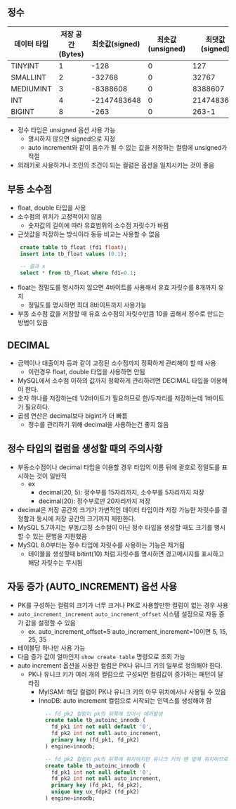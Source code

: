 ## 정수
|데이터 타입|저장 공간 (Bytes)|최솟값(signed)|최솟값(unsigned)|최댓값(signed)|최댓값(unsigned)|
|------|---|---|------|---|---|
|TINYINT|1|-128|0|127|255|
|SMALLINT|2|-32768|0|32767|65535|
|MEDIUMINT|3|-8388608|0|8388607|16777215|
|INT|4|-2147483648|0|2147483647|4294967295|
|BIGINT|8|-263|0|263-1|264-1|
- 정수 타입은 unsigned 옵션 사용 가능
	- 명시하지 않으면 signed으로 지정
	- auto increment와 같이 음수가 될 수 없는 값을 저장하는 컬럼에 unsigned가 적절
- 외래키로 사용하거나 조인의 조건이 되는 컬럼은 옵션을 일치시키는 것이 좋음

## 부동 소수점
- float, double 타입을 사용
- 소수점의 위치가 고정적이지 않음
	- 숫자값의 길이에 따라 유효범위의 소수점 자릿수가 바뀜
- 근삿값을 저장하는 방식이라 동등 비교는 사용할 수 없음

```sql
	create table tb_float (fd1 float);
	insert into tb_float values (0.1);

	-- 결과 x
	select * from tb_float where fd1=0.1;
```
- float는 정밀도를 명시하지 않으면 4바이트를 사용해서 유효 자릿수를 8개까지 유지
	- 정밀도를 명시하면 최대 8바이트까지 사용가능
- 부동 소수점 값을 저장할 때 유효 소수점의 자릿수만큼 10을 곱해서 정수로 만드는 방법이 있음

## DECIMAL
- 금액이나 대출이자 등과 같이 고정된 소수점까지 정확하게 관리해야 할 때 사용
	- 이런경우 float, double 타입을 사용하면 안됨
- MySQL에서 소수점 이하의 값까지 정확하게 관리하려면 DECIMAL 타입을 이용해야 한다.
- 숫자 하나를 저장하는데 1/2바이트가 필요하므로 한/두자리를 저장하는데 1바이트가 필요하다.
- 곱셈 연산은 decimal보다 bigint가 더 빠름
	- 정수를 관리하기 위해 decimal을 사용하는건 좋지 않음

## 정수 타입의 컬럼을 생성할 때의 주의사항
- 부동소수점이나 decimal 타입을 이용할 경우 타입의 이름 뒤에 괄호로 정밀도를 표시하는 것이 일반적
	- ex
		- decimal(20, 5): 정수부를 15자리까지, 소수부를 5자리까지 저장
		- decimal(20): 정수부로만 20자리까지 저장
- decimal은 저장 공간의 크기가 가변적인 데이터 타입이라 저장 가능한 자릿수를 결정함과 동시에 저장 공간의 크기까지 제한한다.
- MySQL 5.7까지는 부동/고정 소수점이 아닌 정수 타입을 생성할 때도 크기를 명시할 수 있는 문법을 지원했음
- MySQL 8.0부터는 정수 타입에 자릿수를 사용하는 기능은 제거됨
	- 테이블을 생성할때 bitint(10) 처럼 자릿수를 명시하면 경고메시지를 표시하고 해당 자릿수는 무시됨

## 자동 증가 (AUTO_INCREMENT) 옵션 사용
- PK를 구성하는 컬럼의 크기가 너무 크거나 PK로 사용할만한 컬럼이 없는 경우 사용
- `auto_increment_increment` `auto_increment_offset` 시스템 설정으로 자동 증가 값을 설정할 수 있음
	- ex. auto_increment_offset=5 auto_increment_increment=10이면 5, 15, 25, 35
- 테이블당 하나만 사용 가능
- 다음 증가 값이 얼마인지 `show create table` 명령으로 조회 가능
- auto increment 옵션을 사용한 컬럼은 PK나 유니크 키의 일부로 정의해야 한다.
  - PK나 유니크 키가 여러 개의 컬럼으로 구성되면 컬럼값이 증가하는 패턴이 달라짐
    - MyISAM: 해당 컬럼이 PK나 유니크 키의 아무 위치에서나 사용될 수 있음
    - InnoDB: auto increment 컬럼으로 시작되는 인덱스를 생성해야 함
      ```sql
        -- fd_pk2 컬럼이 pk의 뒤쪽에 있어서 에러발생
        create table tb_autoinc_innodb (
          fd_pk1 int not null default '0',
          fd_pk2 int not null auto_increment,
          primary key (fd_pk1, fd_pk2)
        ) engine=innodb;

        -- fd_pk2 컬럼이 pk의 뒤쪽에 위치하지만 유니크 키의 맨 앞에 위치하므로 정상적으로 테이블이 생성됨
        create table tb_autoinc_innodb (
          fd_pk1 int not null default '0',
          fd_pk2 int not null auto_increment,
          primary key (fd_pk1, fd_pk2),
          unique key ux_fdpk2 (fd_pk2)
        ) engine=innodb;
      ```
